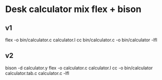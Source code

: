 # Desk calculator mix flex + bison

## v1
flex -o bin/calculator.c calculator.l
cc bin/calculator.c -o bin/calculator -lfl

## v2

bison -d calculator.y
flex -o calculator.c calculator.l
cc -o bin/calculator calculator.tab.c calculator.c -lfl